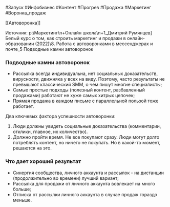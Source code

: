 #Запуск #Инфобизнес #Контент #Прогрев #Продажа #Маркетинг #Воронка_продаж 

[[Автоворонка]]

Источник: p:\Маркетинг\n+Онлайн школа\n+1_Дмитрий Румянцев] Белый курс о том, как строить маркетинг и продажи в онлайн-образовании (2022)\8. Работа с автоворонками в мессенджерах и почте\_5 Подводные камни автоворонок
### Подводные камни автоворонок

- Рассылка всегда индивидуальна, нет социальных доказательств, вирусности, движняка у всех на виду. Поэтому, часто результаты не превышают классический SMM, о чем пишут многие специалисты;
- Самые простые подходы (полезный контент, разбавленный продажами) работают не хуже самых хитрых цепочек;
- Прямая продажа в каждом письме с параллельной пользой тоже работает.

Два ключевых фактора успешности автоворонки:
1. Люди должны увидеть социальные доказательства (комментарии, отклики, главное, их количество).
2. Должно пройти время. Не все покупают сразу. Люди могут долго потреблять контент, но ничего не покупать. Но в какой-то момент, решаются на это.

### Что дает хороший результат
- Синергия сообщества, личного аккаунта и рассылок - на дистанции (продолжительно во времени) лучший вариант;
- Рассылка для продажи от личного аккаунта вовлекает на много больше;
- Отписка от рассылки личного аккаунта в случае продаж гораздо меньше.